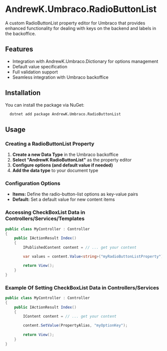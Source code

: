 # AndrewK.Umbraco.RadioButtonList

A custom RadioButtonList property editor for Umbraco that provides enhanced functionality for dealing with keys on the backend and labels in the backoffice.

## Features

- Integration with AndrewK.Umbraco.Dictionary for options management
- Default value specification
- Full validation support
- Seamless integration with Umbraco backoffice

## Installation

You can install the package via NuGet:

```bash
  dotnet add package AndrewK.Umbraco.RadioButtonList
```

## Usage

### Creating a RadioButtonList Property

1. **Create a new Data Type** in the Umbraco backoffice
2. **Select "AndrewK RadioButtonList"** as the property editor
3. **Configure options (and default value if needed)**
4. **Add the data type** to your document type

### Configuration Options

- **Items:** Define the radio-button-list options as key-value pairs
- **Default:** Set a default value for new content items

### Accessing CheckBoxList Data in Controllers/Services/Templates

```csharp
public class MyController : Controller
{
    public IActionResult Index()
    {
        IPublishedContent content = // ... get your content

        var values = content.Value<string>("myRadioButtonListProperty");

        return View();
    }
}
```

### Example Of Setting CheckBoxList Data in Controllers/Services

```csharp
public class MyController : Controller
{
    public IActionResult Index()
    {
        IContent content = // ... get your content

        content.SetValue(PropertyAlias, "myOptionKey");
        
        return View();
    }
}
```